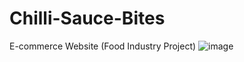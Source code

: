 # Chilli-Sauce-Bites
E-commerce Website (Food Industry Project)
![image](https://user-images.githubusercontent.com/63816783/190488517-0e3ed204-f5c2-41c1-89f9-44ac8769433e.png)
